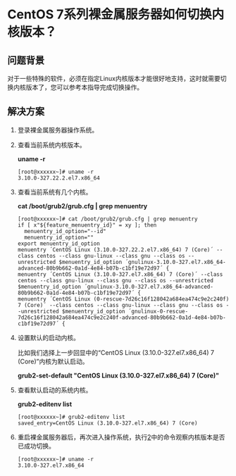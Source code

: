 # CentOS 7系列裸金属服务器如何切换内核版本？<a name="bms_faq_0051"></a>

## 问题背景<a name="section053816599522"></a>

对于一些特殊的软件，必须在指定Linux内核版本才能很好地支持，这时就需要切换内核版本了，您可以参考本指导完成切换操作。

## 解决方案<a name="section53364865320"></a>

1.  登录裸金属服务器操作系统。
2.  <a name="li1576484761615"></a>查看当前系统内核版本。

    **uname -r**

    ```
    [root@xxxxxx~]# uname -r
    3.10.0-327.22.2.el7.x86_64
    ```

3.  查看当前系统有几个内核。

    **cat /boot/grub2/grub.cfg | grep menuentry**

    ```
    [root@xxxxxx~]# cat /boot/grub2/grub.cfg | grep menuentry
    if [ x"${feature_menuentry_id}" = xy ]; then
      menuentry_id_option="--id"
      menuentry_id_option=""
    export menuentry_id_option
    menuentry ´CentOS Linux (3.10.0-327.22.2.el7.x86_64) 7 (Core)´ --class centos --class gnu-linux --class gnu --class os --unrestricted $menuentry_id_option ´gnulinux-3.10.0-327.el7.x86_64-advanced-80b9b662-0a1d-4e84-b07b-c1bf19e72d97´ {
    menuentry ´CentOS Linux (3.10.0-327.el7.x86_64) 7 (Core)´ --class centos --class gnu-linux --class gnu --class os --unrestricted $menuentry_id_option ´gnulinux-3.10.0-327.el7.x86_64-advanced-80b9b662-0a1d-4e84-b07b-c1bf19e72d97´ {
    menuentry ´CentOS Linux (0-rescue-7d26c16f128042a684ea474c9e2c240f) 7 (Core)´ --class centos --class gnu-linux --class gnu --class os --unrestricted $menuentry_id_option ´gnulinux-0-rescue-7d26c16f128042a684ea474c9e2c240f-advanced-80b9b662-0a1d-4e84-b07b-c1bf19e72d97´ {
    ```

4.  设置默认的启动内核。

    比如我们选择上一步回显中的“CentOS Linux \(3.10.0-327.el7.x86\_64\) 7 \(Core\)”内核为默认启动。

    **grub2-set-default "CentOS Linux \(3.10.0-327.el7.x86\_64\) 7 \(Core\)"**

5.  查看默认启动的系统内核。

    **grub2-editenv list**

    ```
    [root@xxxxxx~]# grub2-editenv list 
    saved_entry=CentOS Linux (3.10.0-327.el7.x86_64) 7 (Core)
    ```

6.  重启裸金属服务器后，再次进入操作系统，执行[2](#li1576484761615)中的命令观察内核版本是否已成功切换。

    ```
    [root@xxxxxx~]# uname -r
    3.10.0-327.el7.x86_64
    ```


